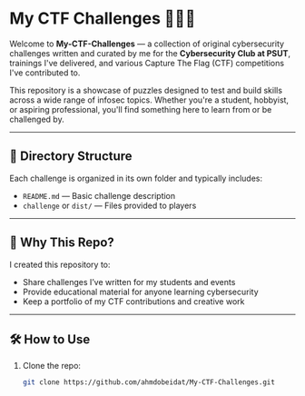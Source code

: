 # My CTF Challenges 🕵️‍♂️🔐

Welcome to **My-CTF-Challenges** — a collection of original cybersecurity challenges written and curated by me for the **Cybersecurity Club at PSUT**, trainings I've delivered, and various Capture The Flag (CTF) competitions I've contributed to.

This repository is a showcase of puzzles designed to test and build skills across a wide range of infosec topics. Whether you're a student, hobbyist, or aspiring professional, you'll find something here to learn from or be challenged by.

---

## 📁 Directory Structure

Each challenge is organized in its own folder and typically includes:

- `README.md` — Basic challenge description
- `challenge` or `dist/` — Files provided to players

---

## 🧠 Why This Repo?

I created this repository to:

- Share challenges I’ve written for my students and events
- Provide educational material for anyone learning cybersecurity
- Keep a portfolio of my CTF contributions and creative work

---

## 🛠 How to Use

1. Clone the repo:  
   ```bash
   git clone https://github.com/ahmdobeidat/My-CTF-Challenges.git
   ```
